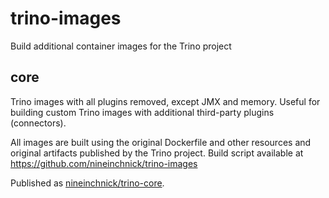 # trino-images
Build additional container images for the Trino project

## core

Trino images with all plugins removed, except JMX and memory. Useful for building custom Trino images with additional third-party plugins (connectors).

All images are built using the original Dockerfile and other resources and original artifacts published by the Trino project. Build script available at https://github.com/nineinchnick/trino-images

Published as [nineinchnick/trino-core](https://hub.docker.com/repository/docker/nineinchnick/trino-core).
